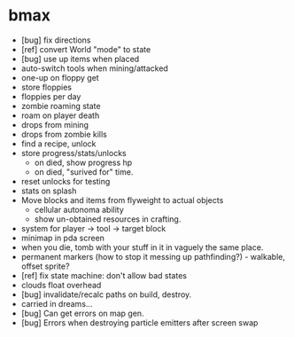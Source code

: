 # bmax

* [bug] fix directions
* [ref] convert World "mode" to state
* [bug] use up items when placed
* auto-switch tools when mining/attacked
* one-up on floppy get
* store floppies
* floppies per day
* zombie roaming state
* roam on player death
* drops from mining
* drops from zombie kills
* find a recipe, unlock
* store progress/stats/unlocks
  * on died, show progress hp
  * on died, "surived for" time.
* reset unlocks for testing
* stats on splash
* Move blocks and items from flyweight to actual objects
  * cellular autonoma ability
  * show un-obtained resources in crafting.
* system for player -> tool -> target block
* minimap in pda screen
* when you die, tomb with your stuff in it in vaguely the same place.
* permanent markers (how to stop it messing up pathfinding?) - walkable, offset sprite?
* [ref] fix state machine: don't allow bad states
* clouds float overhead
* [bug] invalidate/recalc paths on build, destroy.
* carried in dreams...
* [bug] Can get errors on map gen.
* [bug] Errors when destroying particle emitters after screen swap
